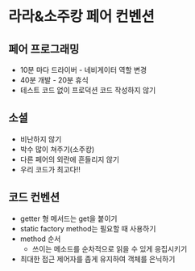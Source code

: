 # 라라&소주캉 페어 컨벤션
## 페어 프로그래밍
- 10분 마다 드라이버 - 네비게이터 역할 변경
- 40분 개발 - 20분 휴식
- 테스트 코드 없이 프로덕션 코드 작성하지 않기

## 소셜  
- 비난하지 않기
- 박수 많이 쳐주기(소주캉)
- 다른 페어의 외란에 흔들리지 않기 
- 우리 코드가 최고다!!

## 코드 컨벤션
- getter 형 메서드는 get을 붙이기
- static factory method는 필요할 때 사용하기 
- method 순서 
  - 쓰이는 메소드를 순차적으로 읽을 수 있게 응집시키기
- 최대한 접근 제어자를 좁게 유지하여 객체를 은닉하기
